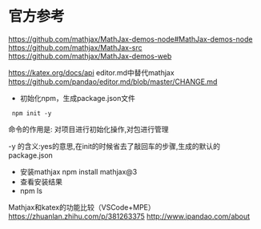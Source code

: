 # 官方参考
https://github.com/mathjax/MathJax-demos-node#MathJax-demos-node
https://github.com/mathjax/MathJax-src
https://github.com/mathjax/MathJax-demos-web

https://katex.org/docs/api editor.md中替代mathjax 
https://github.com/pandao/editor.md/blob/master/CHANGE.md


- 初始化npm，生成package.json文件
```
 npm init -y
```
命令的作用是: 对项目进行初始化操作,对包进行管理

-y 的含义:yes的意思,在init的时候省去了敲回车的步骤,生成的默认的package.json

- 安装mathjax
npm install mathjax@3
- 查看安装结果 
- npm ls

Mathjax和katex的功能比较（VSCode+MPE）
https://zhuanlan.zhihu.com/p/381263375
http://www.ipandao.com/about
